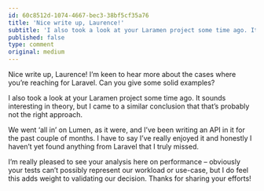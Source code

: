 ```yaml
---
id: 60c8512d-1074-4667-bec3-38bf5cf35a76
title: 'Nice write up, Laurence!'
subtitle: 'I also took a look at your Laramen project some time ago. It sounds interesting in theory, but I came to a similar conclusion that that’s…'
published: false
type: comment
original: medium
---
```




Nice write up, Laurence! I’m keen to hear more about the cases where you’re reaching for Laravel. Can you give some solid examples?

I also took a look at your Laramen project some time ago. It sounds interesting in theory, but I came to a similar conclusion that that’s probably not the right approach.

We went ‘all in’ on Lumen, as it were, and I’ve been writing an API in it for the past couple of months. I have to say I’ve really enjoyed it and honestly I haven’t yet found anything from Laravel that I truly missed.

I’m really pleased to see your analysis here on performance – obviously your tests can’t possibly represent our workload or use-case, but I do feel this adds weight to validating our decision. Thanks for sharing your efforts!

